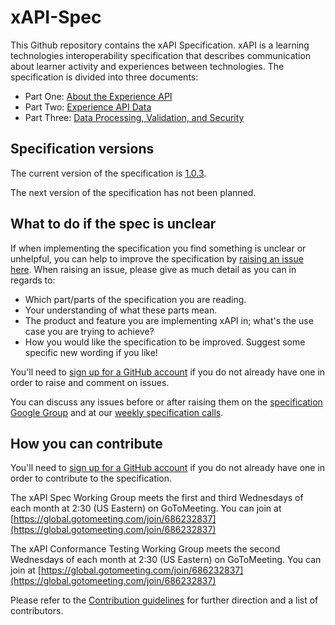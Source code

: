 # xAPI-Spec

This Github repository contains the xAPI Specification. xAPI is a learning
technologies interoperability specification that describes communication
about learner activity and experiences between technologies. The specification is
divided into three documents:

*   Part One:   [About the Experience API](./xAPI-About.md#part-one-about-the-experience-api)
*   Part Two:   [Experience API Data](./xAPI-Data.md#part-two-experience-api-data)
*   Part Three: [Data Processing, Validation, and Security](./xAPI-Communication.md#part-three-data-processing-validation-and-security)

## Specification versions

The current version of the specification is
[1.0.3](https://github.com/adlnet/xAPI-Spec/).

The next version of the specification has not been planned. 

## What to do if the spec is unclear

If when implementing the specification you find something is unclear or
unhelpful, you can help to improve the specification by
[raising an issue here](https://github.com/adlnet/xAPI-Spec/issues). When
raising an issue, please give as much detail as you can in regards to:

* Which part/parts of the specification you are reading.
* Your understanding of what these parts mean.
* The product and feature you are implementing xAPI in; what's the use case you
  are trying to achieve?
* How you would like the specification to be improved. Suggest some specific new
  wording if you like!

You'll need to [sign up for a GitHub account](https://github.com/signup/free) if
you do not already have one in order to raise and comment on issues.

You can discuss any issues before or after raising them on the
[specification Google Group](https://groups.google.com/a/adlnet.gov/forum/#!forum/xapi-spec)
and at our
[weekly specification calls](https://attendee.gotowebinar.com/register/5526804432322315009).

## How you can contribute

You'll need to [sign up for a GitHub account](https://github.com/signup/free) if
you do not already have one in order to contribute to the specification.

The xAPI Spec Working Group meets
the first and third Wednesdays of each month at 2:30 (US Eastern) on GoToMeeting. You can join at [https://global.gotomeeting.com/join/686232837](https://global.gotomeeting.com/join/686232837)

The xAPI Conformance Testing Working Group meets
the second Wednesdays of each month at 2:30 (US Eastern) on GoToMeeting. You can join at [https://global.gotomeeting.com/join/686232837](https://global.gotomeeting.com/join/686232837)

Please refer to the [Contribution guidelines](CONTRIBUTING.md) for further direction and a list of contributors.
